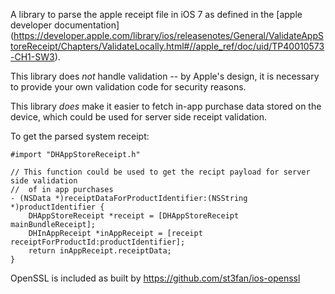 A library to parse the apple receipt file in iOS 7 as defined in the [apple developer documentation]
(https://developer.apple.com/library/ios/releasenotes/General/ValidateAppStoreReceipt/Chapters/ValidateLocally.html#//apple_ref/doc/uid/TP40010573-CH1-SW3).  

This library does *not* handle validation -- by Apple's design, it
is necessary to provide your own validation code for security reasons.  

This library *does* make it easier to fetch in-app purchase data stored
on the device, which could be used for server side receipt validation.  

To get the parsed system receipt:

```
#import "DHAppStoreReceipt.h"

// This function could be used to get the recipt payload for server side validation
//  of in app purchases
- (NSData *)receiptDataForProductIdentifier:(NSString *)productIdentifier {
    DHAppStoreReceipt *receipt = [DHAppStoreReceipt mainBundleReceipt];
    DHInAppReceipt *inAppReceipt = [receipt receiptForProductId:productIdentifier];
    return inAppReceipt.receiptData;
}
```

OpenSSL is included as built by https://github.com/st3fan/ios-openssl
